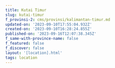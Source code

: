 ```yaml
---
title: Kutai Timur
slug: kutai-timur
f_provinsi-2: cms/provinsi/kalimantan-timur.md
updated-on: '2023-09-10T17:55:04.932Z'
created-on: '2023-09-10T16:28:24.855Z'
published-on: '2023-09-16T12:07:38.345Z'
f_same-with-province-name: false
f_featured: false
f_discover: false
layout: '[location].html'
tags: location
---
```



